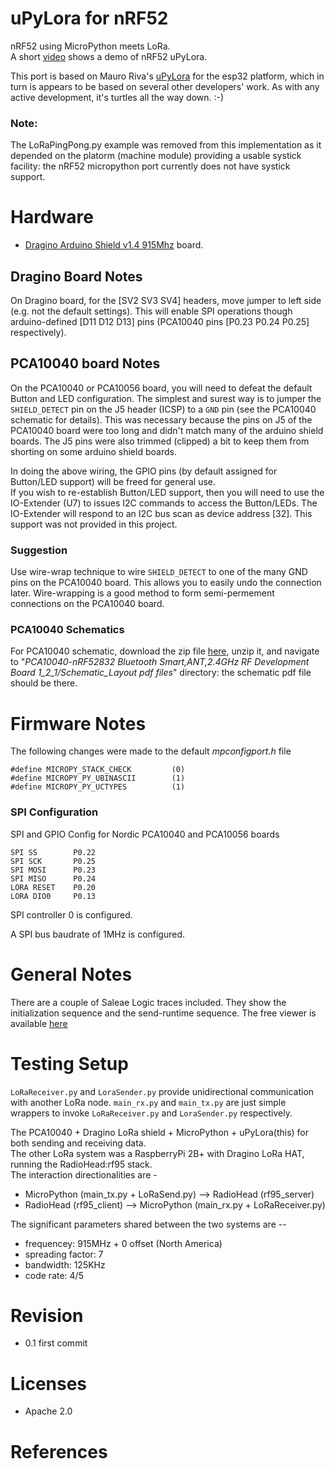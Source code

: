 # uPyLora for nRF52
nRF52 using MicroPython meets LoRa.  
A short [video](https://www.youtube.com/watch?v=H9I10m0vipk) shows a demo of nRF52 uPyLora.

This port is based on Mauro Riva's [uPyLora](https://github.com/lemariva/uPyLora) for the esp32 platform, which in turn is appears to be based on several other developers' work. As with any active development, it's turtles all the way down. :-) 

### Note:
The LoRaPingPong.py example was removed from this implementation as it depended on the platorm (machine module) providing a usable systick facility: the nRF52 micropython port currently does not have systick support.

# Hardware
* [Dragino Arduino Shield v1.4 915Mhz](http://www.dragino.com/products/module/item/102-lora-shield.html) board.

## Dragino Board Notes ## 
On Dragino board, for the [SV2 SV3 SV4] headers, move jumper to left side (e.g. not the default settings).
This will enable SPI operations though arduino-defined [D11 D12 D13] pins (PCA10040 pins [P0.23 P0.24 P0.25] respectively).  

## PCA10040 board Notes ##
On the PCA10040 or PCA10056 board, you will need to defeat the default Button and LED configuration. The simplest and surest way is to jumper the `SHIELD_DETECT` pin on the J5 header (ICSP) to a `GND` pin (see the PCA10040 schematic for details). This was necessary because the pins on J5 of the PCA10040 board were too long and didn't match many of the arduino shield boards. The J5 pins were also trimmed (clipped) a bit to keep them from shorting on some arduino shield boards.  

In doing the above wiring, the GPIO pins (by default assigned for Button/LED support) will be freed for general use.  
If you wish to re-establish Button/LED support, then you will need to use the IO-Extender (U7) to issues I2C commands to access the Button/LEDs.  The IO-Extender will respond to an I2C bus scan as device address [32]. This support was not provided in this project.

### Suggestion ###   
Use wire-wrap technique to wire `SHIELD_DETECT` to one of the many GND pins on the PCA10040 board. This allows you to easily undo the connection later. Wire-wrapping is a good method to form semi-permement connections on the PCA10040 board.

### PCA10040 Schematics ###
For PCA10040 schematic, download the zip file [here](https://www.nordicsemi.com/Software-and-Tools/Development-Kits/nRF52-DK/Download#infotab), unzip it, and navigate to "*PCA10040-nRF52832 Bluetooth Smart,ANT,2.4GHz RF Development Board 1_2_1/Schematic_Layout pdf files*" directory: the schematic pdf file should be there.

# Firmware Notes #
The following changes were made to the default *mpconfigport.h* file
```
#define MICROPY_STACK_CHECK         (0)
#define MICROPY_PY_UBINASCII        (1)
#define MICROPY_PY_UCTYPES          (1)
```
    
### SPI Configuration ###
SPI and GPIO Config for Nordic PCA10040 and PCA10056 boards
```
SPI SS        P0.22
SPI SCK       P0.25
SPI MOSI      P0.23
SPI MISO      P0.24
LORA RESET    P0.20
LORA DIO0     P0.13
```

SPI controller 0 is configured. 

A SPI bus baudrate of 1MHz is configured.

# General Notes #
There are a couple of Saleae Logic traces included. They show the initialization sequence and the send-runtime sequence. The free viewer is available [here](https://www.saleae.com/downloads) 

# Testing Setup
`LoRaReceiver.py` and `LoraSender.py` provide unidirectional communication with another LoRa node. `main_rx.py` and `main_tx.py` are just simple wrappers to invoke `LoRaReceiver.py` and `LoraSender.py` respectively.

The PCA10040 + Dragino LoRa shield + MicroPython + uPyLora(this) for both sending and receiving data.  
The other LoRa system was a RaspberryPi 2B+ with Dragino LoRa HAT, running the RadioHead:rf95 stack.  
The interaction directionalities are -
* MicroPython (main_tx.py + LoRaSend.py) --> RadioHead (rf95_server)
* RadioHead (rf95_client) --> MicroPython (main_rx.py + LoRaReceiver.py)

The significant parameters shared between the two systems are --
* frequencey: 915MHz + 0 offset  (North America)
* spreading factor: 7
* bandwidth: 125KHz
* code rate: 4/5

# Revision
* 0.1 first commit

# Licenses
* Apache 2.0

# References 
